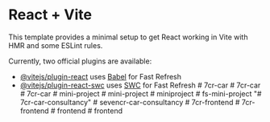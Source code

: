 # React + Vite

This template provides a minimal setup to get React working in Vite with HMR and some ESLint rules.

Currently, two official plugins are available:

- [@vitejs/plugin-react](https://github.com/vitejs/vite-plugin-react/blob/main/packages/plugin-react/README.md) uses [Babel](https://babeljs.io/) for Fast Refresh
- [@vitejs/plugin-react-swc](https://github.com/vitejs/vite-plugin-react-swc) uses [SWC](https://swc.rs/) for Fast Refresh
#   7 c r - c a r  
 #   7 c r - c a r  
 #   7 c r - c a r  
 #   m i n i - p r o j e c t  
 #   m i n i - p r o j e c t  
 #   m i n i p r o j e c t  
 #   f s - m i n i - p r o j e c t  
 "# 7cr-car-consultancy" 
#   s e v e n c r - c a r - c o n s u l t a n c y  
 #   7 c r - f r o n t e n d  
 #   7 c r - f r o n t e n d  
 #   f r o n t e n d  
 #   f r o n t e n d  
 
